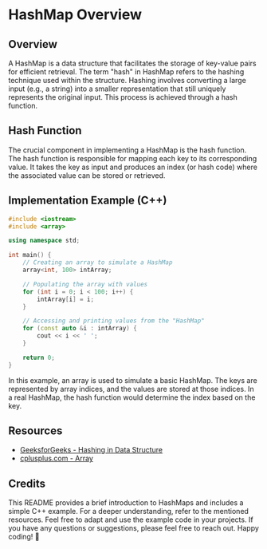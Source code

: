 # HashMap Overview

## Overview
A HashMap is a data structure that facilitates the storage of key-value pairs for efficient retrieval. The term "hash" in HashMap refers to the hashing technique used within the structure. Hashing involves converting a large input (e.g., a string) into a smaller representation that still uniquely represents the original input. This process is achieved through a hash function.

## Hash Function
The crucial component in implementing a HashMap is the hash function. The hash function is responsible for mapping each key to its corresponding value. It takes the key as input and produces an index (or hash code) where the associated value can be stored or retrieved.

## Implementation Example (C++)

```cpp
#include <iostream>
#include <array>

using namespace std;

int main() {
    // Creating an array to simulate a HashMap
    array<int, 100> intArray;

    // Populating the array with values
    for (int i = 0; i < 100; i++) {
        intArray[i] = i;
    }

    // Accessing and printing values from the "HashMap"
    for (const auto &i : intArray) {
        cout << i << ' ';
    }

    return 0;
}
```

In this example, an array is used to simulate a basic HashMap. The keys are represented by array indices, and the values are stored at those indices. In a real HashMap, the hash function would determine the index based on the key.

## Resources
- [GeeksforGeeks - Hashing in Data Structure](https://www.geeksforgeeks.org/hashing-data-structure/)
- [cplusplus.com - Array](http://www.cplusplus.com/reference/array/array/)

## Credits
This README provides a brief introduction to HashMaps and includes a simple C++ example. For a deeper understanding, refer to the mentioned resources. Feel free to adapt and use the example code in your projects. If you have any questions or suggestions, please feel free to reach out. Happy coding! 🚀